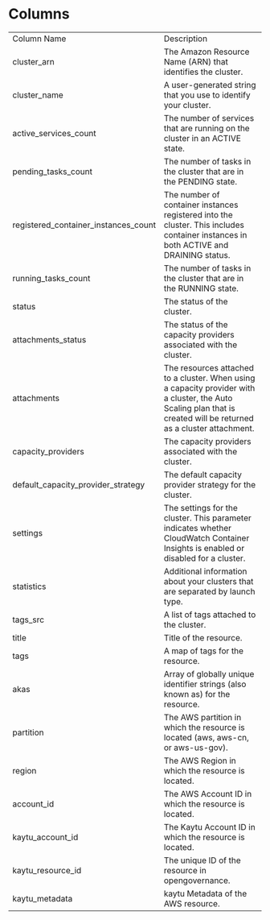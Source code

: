 # Columns  

<table>
	<tr><td>Column Name</td><td>Description</td></tr>
	<tr><td>cluster_arn</td><td>The Amazon Resource Name (ARN) that identifies the cluster.</td></tr>
	<tr><td>cluster_name</td><td>A user-generated string that you use to identify your cluster.</td></tr>
	<tr><td>active_services_count</td><td>The number of services that are running on the cluster in an ACTIVE state.</td></tr>
	<tr><td>pending_tasks_count</td><td>The number of tasks in the cluster that are in the PENDING state.</td></tr>
	<tr><td>registered_container_instances_count</td><td>The number of container instances registered into the cluster. This includes container instances in both ACTIVE and DRAINING status.</td></tr>
	<tr><td>running_tasks_count</td><td>The number of tasks in the cluster that are in the RUNNING state.</td></tr>
	<tr><td>status</td><td>The status of the cluster.</td></tr>
	<tr><td>attachments_status</td><td>The status of the capacity providers associated with the cluster.</td></tr>
	<tr><td>attachments</td><td>The resources attached to a cluster. When using a capacity provider with a cluster, the Auto Scaling plan that is created will be returned as a cluster attachment.</td></tr>
	<tr><td>capacity_providers</td><td>The capacity providers associated with the cluster.</td></tr>
	<tr><td>default_capacity_provider_strategy</td><td>The default capacity provider strategy for the cluster.</td></tr>
	<tr><td>settings</td><td>The settings for the cluster. This parameter indicates whether CloudWatch Container Insights is enabled or disabled for a cluster.</td></tr>
	<tr><td>statistics</td><td>Additional information about your clusters that are separated by launch type.</td></tr>
	<tr><td>tags_src</td><td>A list of tags attached to the cluster.</td></tr>
	<tr><td>title</td><td>Title of the resource.</td></tr>
	<tr><td>tags</td><td>A map of tags for the resource.</td></tr>
	<tr><td>akas</td><td>Array of globally unique identifier strings (also known as) for the resource.</td></tr>
	<tr><td>partition</td><td>The AWS partition in which the resource is located (aws, aws-cn, or aws-us-gov).</td></tr>
	<tr><td>region</td><td>The AWS Region in which the resource is located.</td></tr>
	<tr><td>account_id</td><td>The AWS Account ID in which the resource is located.</td></tr>
	<tr><td>kaytu_account_id</td><td>The Kaytu Account ID in which the resource is located.</td></tr>
	<tr><td>kaytu_resource_id</td><td>The unique ID of the resource in opengovernance.</td></tr>
	<tr><td>kaytu_metadata</td><td>kaytu Metadata of the AWS resource.</td></tr>
</table>